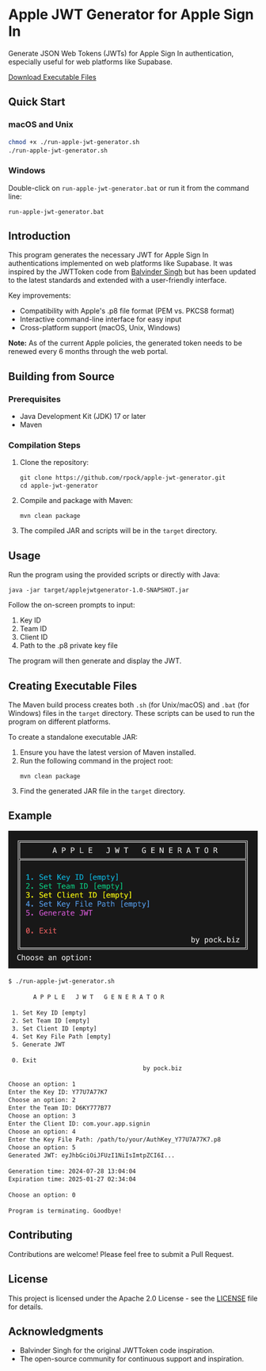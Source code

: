 # Apple JWT Generator for Apple Sign In

Generate JSON Web Tokens (JWTs) for Apple Sign In authentication, especially useful for web platforms like Supabase.

[Download Executable Files](https://github.com/rpock/apple-jwt-generator/releases/latest)

## Quick Start

### macOS and Unix
```bash
chmod +x ./run-apple-jwt-generator.sh
./run-apple-jwt-generator.sh
```

### Windows
Double-click on `run-apple-jwt-generator.bat` or run it from the command line:
```
run-apple-jwt-generator.bat
```

## Introduction

This program generates the necessary JWT for Apple Sign In authentications implemented on web platforms like Supabase. It was inspired by the JWTToken code from [Balvinder Singh](https://gist.github.com/balvinder294) but has been updated to the latest standards and extended with a user-friendly interface.

Key improvements:
- Compatibility with Apple's .p8 file format (PEM vs. PKCS8 format)
- Interactive command-line interface for easy input
- Cross-platform support (macOS, Unix, Windows)

**Note:** As of the current Apple policies, the generated token needs to be renewed every 6 months through the web portal.

## Building from Source

### Prerequisites
- Java Development Kit (JDK) 17 or later
- Maven

### Compilation Steps
1. Clone the repository:
   ```
   git clone https://github.com/rpock/apple-jwt-generator.git
   cd apple-jwt-generator
   ```

2. Compile and package with Maven:
   ```
   mvn clean package
   ```

3. The compiled JAR and scripts will be in the `target` directory.

## Usage

Run the program using the provided scripts or directly with Java:

```
java -jar target/applejwtgenerator-1.0-SNAPSHOT.jar
```

Follow the on-screen prompts to input:
1. Key ID
2. Team ID
3. Client ID
4. Path to the .p8 private key file

The program will then generate and display the JWT.

## Creating Executable Files

The Maven build process creates both `.sh` (for Unix/macOS) and `.bat` (for Windows) files in the `target` directory. These scripts can be used to run the program on different platforms.

To create a standalone executable JAR:

1. Ensure you have the latest version of Maven installed.
2. Run the following command in the project root:
   ```
   mvn clean package
   ```
3. Find the generated JAR file in the `target` directory.

## Example
![Preview](images/preview.png)

```
$ ./run-apple-jwt-generator.sh

       A P P L E   J W T   G E N E R A T O R      

 1. Set Key ID [empty]
 2. Set Team ID [empty]
 3. Set Client ID [empty]
 4. Set Key File Path [empty]
 5. Generate JWT

 0. Exit
                                      by pock.biz 

Choose an option: 1
Enter the Key ID: Y77U7A77K7
Choose an option: 2
Enter the Team ID: D6KY777B77
Choose an option: 3
Enter the Client ID: com.your.app.signin
Choose an option: 4
Enter the Key File Path: /path/to/your/AuthKey_Y77U7A77K7.p8
Choose an option: 5
Generated JWT: eyJhbGciOiJFUzI1NiIsImtpZCI6I...

Generation time: 2024-07-28 13:04:04
Expiration time: 2025-01-27 02:34:04

Choose an option: 0

Program is terminating. Goodbye!
```

## Contributing

Contributions are welcome! Please feel free to submit a Pull Request.

## License

This project is licensed under the Apache 2.0 License - see the [LICENSE](LICENSE) file for details.

## Acknowledgments

- Balvinder Singh for the original JWTToken code inspiration.
- The open-source community for continuous support and inspiration.
